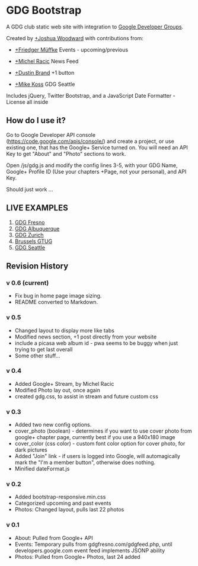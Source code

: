 # GDG Bootstrap

A GDG club static web site with integration to [Google Developer Groups](http://developers.google.com/groups).

Created by [+Joshua Woodward]
with contributions from:
- [+Friedger Müffke][] Events - upcoming/previous
- [+Michel Racic][] News Feed
- [+Dustin Brand][] +1 button
- [+Mike Koss][] GDG Seattle

  [+Joshua Woodward]: http://joshuawoodward.com/+
  [+Friedger Müffke]: https://plus.google.com/107100127479392600261
  [+Michel Racic]: https://plus.google.com/109163915105172405583
  [+Dustin Brand]: https://plus.google.com/111468921647150271146
  [+Mike Koss]: https://plus.google.com/101132562710376037298

Includes jQuery, Twitter Bootstrap, and a JavaScript Date Formatter - License all inside

## How do I use it?

Go to Google Developer API console (https://code.google.com/apis/console/) and create a project, or use existing
one, that has the Google+ Service turned on. You will need an API Key to get "About" and "Photo" sections to work.

Open /js/gdg.js and modify the config lines 3-5, with your GDG Name, Google+ Profile ID (Use your chapters +Page,
not your personal), and API Key.

Should just work ...

## LIVE EXAMPLES

1. [GDG Fresno](http://gdgfresno.com/)
2. [GDG Albuquerque](http://gdgabq.com/)
3. [GDG Zurich](http://gdgzh.ch/test/)
4. [Brussels GTUG](https://googledrive.com/host/0B5AyOi3Zg85OT1pueUl4QzZ2YVk/index.html)
5. [GDG Seattle](http://mckoss.github.io/gdg-bootstrap/)

## Revision History

### v 0.6 (current)

- Fix bug in home page image sizing.
- README converted to Markdown.

### v 0.5

- Changed layout to display more like tabs
- Modified news section, +1 post directly from your website
- include a picasa web album id - pwa seems to be buggy when just trying to get last overall
- Some other stuff...

### v 0.4

- Added Google+ Stream, by Michel Racic
- Modified Photo lay out, once again
- created gdg.css, to assist in stream and future custom css

### v 0.3

- Added two new config options.
- cover_photo (boolean) - determines if you want to use cover photo from
  google+ chapter page, currently best if you use a 940x180 image
- cover_color (css color) - custom font color option for cover photo, for
  dark pictures
- Added "Join" link - if users is logged into Google, will automagically
  mark the "I'm a member button", otherwise does nothing.
- Minified dateFormat.js

### v 0.2

- Added bootstrap-responsive.min.css
- Categorized upcoming and past events
- Photos: Changed layout, pulls last 22 photos

### v 0.1

- About: Pulled from Google+ API
- Events: Temporary pulls from gdgfresno.com/gdgfeed.php, until developers.google.com event
  feed implements JSONP ability
- Photos: Pulled from Google+ Photos, last 24 added
